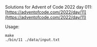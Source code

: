 Solutions for Advent of Code 2022 day 011:  
[https://adventofcode.com/2022/day/11](https://adventofcode.com/2022/day/11)

Usage:
```
make
./bin/11 ./data/input.txt
```
